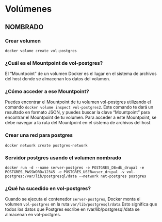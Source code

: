 # Volúmenes
## NOMBRADO

### Crear volumen

```
docker volume create vol-postgres
```
### ¿Cuál es el Mountpoint de vol-postgres?
El “Mountpoint” de un volumen Docker es el lugar en el sistema de archivos del host donde se almacenan los datos del volumen.

### ¿Cómo acceder a ese Mountpoint?
Puedes encontrar el Mountpoint de tu volumen vol-postgres utilizando el comando `docker volume inspect vol-postgres2`. Este comando te dará un resultado en formato JSON, y puedes buscar la clave “Mountpoint” para encontrar el Mountpoint de tu volumen. Para acceder a este Mountpoint, se debe navegar a la ruta del Mountpoint en el sistema de archivos del host
### Crear una red para postgres

```
docker network create postgres-network

```

### Servidor postgres usando el volumen nombrado

```
docker run -d --name server-postgres -e POSTGRES_DB=db_drupal -e POSTGRES_PASSWORD=12345 -e POSTGRES_USER=user_drupal -v vol-postgres:/var/lib/postgresql/data --network net-postgres postgres
```

### ¿Qué ha sucedido en vol-postgres?
Cuando se ejecuta el contenedor `server-postgres`, Docker monta el volumen `vol-postgres` en la ruta `var/lib/postgresql/data`.Esto significa que todos los datos que Postgres escribe en /var/lib/postgresql/data se almacenan en vol-postgres.